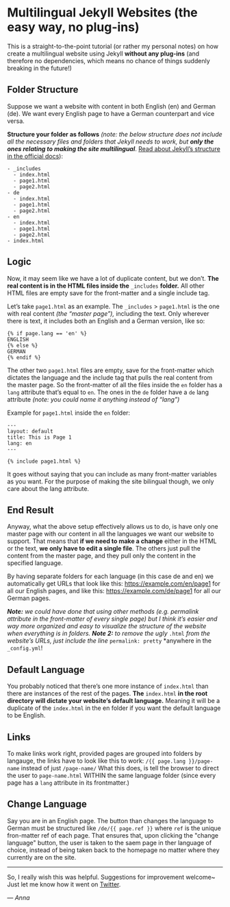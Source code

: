 # Multilingual Jekyll Websites (the easy way, no plug-ins)
This is a straight-to-the-point tutorial (or rather my personal notes) on how create a multilingual website using Jekyll **without any plug-ins** (and therefore no dependencies, which means no chance of things suddenly breaking in the future!)

## Folder Structure

Suppose we want a website with content in both English (en) and German (de). We want every English page to have a German counterpart and vice versa.

**Structure your folder as follows** *(note: the below structure does not include all the necessary files and folders that Jekyll needs to work, but ***only the ones relating to making the site multilingual****. [Read about Jekyll’s structure in the official docs](https://jekyllrb.com/docs/structure/)):

```
- _includes
  - index.html
  - page1.html
  - page2.html
- de
  - index.html
  - page1.html
  - page2.html
- en
  - index.html
  - page1.html
  - page2.html
- index.html
```

## Logic

Now, it may seem like we have a lot of duplicate content, but we don’t. **The real content is in the HTML files inside the** `_includes` **folder.** All other HTML files are empty save for the front-matter and a single include tag.

Let’s take `page1.html` as an example.
The `_includes` > `page1.html` is the one with real content *(the “master page”),* including the text. Only wherever there is text, it includes both an English and a German version, like so:


    {% if page.lang == 'en' %}
    ENGLISH
    {% else %}
    GERMAN
    {% endif %}

The other two `page1.html` files are empty, save for the front-matter which dictates the language and the include tag that pulls the real content from the master page.
So the front-matter of all the files inside the `en` folder has a `lang` attribute that’s equal to `en`. The ones in the `de` folder have a `de` lang attribute *(note: you could name it anything instead of “lang”)* 

Example for `page1.html` inside the `en` folder:

    ---
    layout: default
    title: This is Page 1
    lang: en
    ---
    
    {% include page1.html %}

It goes without saying that you can include as many front-matter variables as you want. For the purpose of making the site bilingual though, we only care about the lang attribute.


## End Result

Anyway, what the above setup effectively allows us to do, is have only one master page with our content in all the languages we want our website to support. That means that **if we need to make a change** either in the HTML or the text, **we only have to edit a single file**. The others just pull the content from the master page, and they pull only the content in the specified language.

By having separate folders for each language (in this case de and en) we automatically get URLs that look like this: https://example.com/en/page1 for all our English pages, and like this: https://example.com/de/page1 for all our German pages.

***Note:*** *we could have done that using other methods (e.g. permalink attribute in the front-matter of every single page) but I think it’s easier and way more organized and easy to visualize the structure of the website when everything is in folders.*
***Note 2:*** *to remove the ugly* `.html` *from the website’s URLs, just include the line* `permalink: pretty` *anywhere in the `_config.yml`!


## Default Language

You probably noticed that there’s one more instance of `index.html` than there are instances of the rest of the pages. **The** `index.html` **in the root directory will dictate your website’s default language.** Meaning it will be a duplicate of the `index.html` in the en folder if you want the default language to be English.

## Links
To make links work right, provided pages are grouped into folders by langauge, the links have to look like this to work:
`/{{ page.lang }}/page-name` instead of just `/page-name/`
What this does, is tell the browser to direct the user to `page-name.html` WITHIN the same language folder (since every page has a `lang` attribute in its frontmatter.)

## Change Language
Say you are in an English page. The button than changes the language to German must be structured like `/de/{{ page.ref }}` where `ref` is the unique fron-matter ref of each page. That ensures that, upon clicking the "change language" button, the user is taken to the saem page in ther language of choice, instead of being taken back to the homepage no matter where they currently are on the site.  

----------

So, I really wish this was helpful. Suggestions for improvement welcome~ Just let me know how it went on [Twitter](https://twitter.com/that__anna).


— *Anna*
